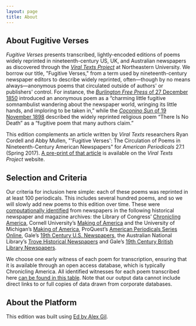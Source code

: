 ```yaml
---
layout: page
title: About
---
```


## About Fugitive Verses

*Fugitive Verses* presents transcribed, lightly-encoded editions of poems widely reprinted in nineteenth-century US, UK, and Australian newspapers as discovered through the [*Viral Texts Project*](http://viraltexts.org) at Northeastern University. We borrow our title, "Fugitive Verses," from a term used by nineteenth-century newspaper editors to describe widely reprinted, often&mdash;though by no means always&mdash;anonymous poems that circulated outside of authors' or publishers' control. For instance, the [*Burlington Free Press* of 27 December 1850](http://chroniclingamerica.loc.gov/lccn/sn84023127/1850-12-27/ed-1/seq-2/) introduced an anonymous poem as a “charming little fugitive somnambulist wandering about the newspaper world, wringing its little hands, and imploring to be taken in,” while the [*Coconino Sun* of 19 November 1898](http://chroniclingamerica.loc.gov/lccn/sn87062055/1898-11-19/ed-1/seq-3/) described the widely reprinted religious poem “There Is No Death” as a “fugitive poem that many authors claim.”

This edition complements an article written by *Viral Texts* researchers Ryan Cordell and Abby Mullen, "'Fugitive Verses': The Circulation of Poems in Nineteenth-Century American Newspapers" for *American Periodicals* 27.1 (Spring 2017). [A pre-print of that article](http://viraltexts.org/2016/04/08/fugitive-verses/) is available on the *Viral Texts Project* website.

## Selection and Criteria

Our criteria for inclusion here simple: each of these poems was reprinted in at least 100 periodicals. This includes several hundred poems, and so we will slowly add new poems to this edition over time. These were [computationally identified](http://viraltexts.org/2015/05/22/computational-methods-for-uncovering-reprinted-texts-in-antebellum-newspapers/) from newspapers in the following historical newspaper and magazine archives: the Library of Congress’ [Chronicling America](http://chroniclingamerica.loc.gov/), Cornell University’s [Making of America](http://ebooks.library.cornell.edu/m/moa/) and the University of Michigan’s [Making of America](http://quod.lib.umich.edu/m/moagrp/index.html), ProQuest’s [American Periodicals Series Online](http://www.proquest.com/products-services/aps.html), Gale’s [19th Century U.S. Newspapers](http://gdc.gale.com/products/19th-century-u.s.-newspapers/), the Australian National Library’s [Trove Historical Newspapers](http://trove.nla.gov.au/newspaper/) and Gale’s [19th Century British Library Newspapers](http://gale.cengage.co.uk/product-highlights/history/19th-century-british-library-newspapers.aspx). 

We choose one early witness of each poem for transcription, ensuring that it is available through an open access database, which is typically Chronicling America. All identified witnesses for each poem transcribed here [can be found in this table](https://www.google.com/fusiontables/DataSource?docid=1SuIkCKfxnMQrjHxvQOZ_XEsoe8i3R4naMLHNjeo4). Note that our output data cannot include direct links to or full copies of data drawn from corporate databases.

## About the Platform

This edition was built using [Ed by Alex Gil](https://github.com/minicomp/ed).